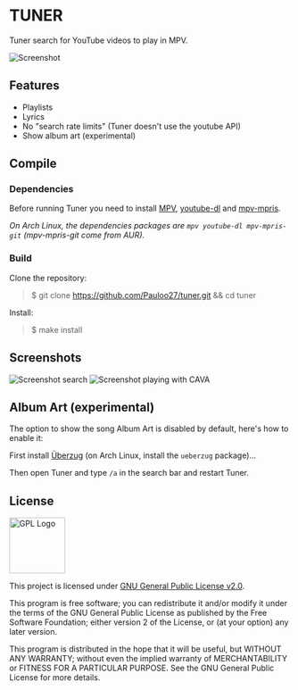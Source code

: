 # TUNER

Tuner search for YouTube videos to play in MPV.

![Screenshot](https://i.imgur.com/v5GbcaL.png)

## Features
- Playlists
- Lyrics
- No "search rate limits" (Tuner doesn't use the youtube API)
- Show album art (experimental)

## Compile

### Dependencies

Before running Tuner you need to install 
[MPV](https://github.com/mpv-player/mpv),
[youtube-dl](https://github.com/ytdl-org/youtube-dl/) and 
[mpv-mpris](https://github.com/hoyon/mpv-mpris).

_On Arch Linux, the dependencies packages are `mpv youtube-dl mpv-mpris-git`
(mpv-mpris-git come from AUR)._

### Build

Clone the repository: 
> $ git clone https://github.com/Pauloo27/tuner.git && cd tuner

Install:
> $ make install

## Screenshots
![Screenshot search](https://i.imgur.com/7KRlSnS.jpg)
![Screenshot playing with CAVA](https://i.imgur.com/YGhMcwK.jpg)

## Album Art (experimental)

The option to show the song Album Art is disabled by default, here's how to 
enable it:

First install [Überzug](https://github.com/seebye/ueberzug) 
(on Arch Linux, install the `ueberzug` package)...

Then open Tuner and type `/a` in the search bar and restart Tuner.

## License

<img src="https://i.imgur.com/AuQQfiB.png" alt="GPL Logo" height="100px" />

This project is licensed under [GNU General Public License v2.0](./LICENSE).

This program is free software; you can redistribute it and/or modify 
it under the terms of the GNU General Public License as published by 
the Free Software Foundation; either version 2 of the License, or
(at your option) any later version.

This program is distributed in the hope that it will be useful,
but WITHOUT ANY WARRANTY; without even the implied warranty of
MERCHANTABILITY or FITNESS FOR A PARTICULAR PURPOSE. See the
GNU General Public License for more details.
